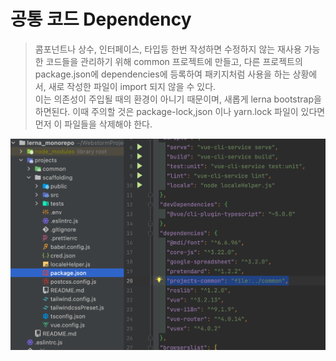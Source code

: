 # 공통 코드 Dependency

>콤포넌트나 상수, 인터페이스, 타입등 한번 작성하면 수정하지 않는 재사용 가능한 코드들을 관리하기 위해 common 프로젝트에 만들고, 다른 프로젝트의 package.json에 dependencies에 등록하여 패키지처럼 사용을 하는 상황에서, 새로 작성한 파일이 import 되지 않을 수 있다.  
>이는 의존성이 주입될 때의 환경이 아니기 때문이며, 새롭게 lerna bootstrap을 하면된다. 이때 주의할 것은 package-lock,json 이나 yarn.lock 파일이 있다면 먼저 이 파일들을 삭제해야 한다.

![common_dependency](../images/lerna/common_dependency.png)